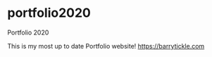 # portfolio2020
Portfolio 2020

This is my most up to date Portfolio website! https://barrytickle.com
